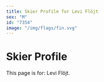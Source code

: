 ```yaml
---
title: Skier Profile for Levi Flöjt
sex: "M"
id: "7354"
image: "/img/flags/fin.svg" 
---
```


# Skier Profile

This page is for: Levi Flöjt.
    